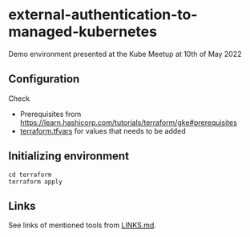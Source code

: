 # external-authentication-to-managed-kubernetes
Demo environment presented at the Kube Meetup at 10th of May 2022

## Configuration

Check
- Prerequisites from <https://learn.hashicorp.com/tutorials/terraform/gke#prerequisites>
- [terraform.tfvars](/terraform/terraform.tfvars) for values that needs to be added

## Initializing environment

```
cd terraform
terraform apply
```
## Links

See links of mentioned tools from [LINKS.md](LINKS.md).
